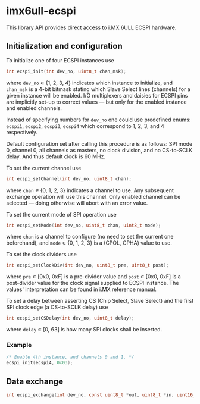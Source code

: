 # imx6ull-ecspi

This library API provides direct access to i.MX 6ULL ECSPI hardware. 

## Initialization and configuration

To initialize one of four ECSPI instances use
```c
int ecspi_init(int dev_no, uint8_t chan_msk);
```
where `dev_no` ∊ {1, 2, 3, 4} indicates which instance to initialize, and `chan_msk` is a 4-bit bitmask stating which Slave Select lines (channels) for a given instance will be enabled. I/O multiplexers and daisies for ECSPI pins are implicitly set-up to correct values — but only for the enabled instance and enabled channels.

Instead of specifying numbers for `dev_no` one could use predefined enums: `ecspi1`, `ecspi2`, `ecspi3`, `ecspi4` which correspond to 1, 2, 3, and 4 respectively.

Default configuration set after calling this procedure is as follows: SPI mode 0, channel 0, all channels as masters, no clock division, and no CS-to-SCLK delay. And thus default clock is 60 MHz.


To set the current channel use
```c
int ecspi_setChannel(int dev_no, uint8_t chan);
```
where `chan` ∊ {0, 1, 2, 3} indicates a channel to use. Any subsequent exchange operation will use this channel. Only enabled channel can be selected — doing otherwise will abort with an error value.


To set the current mode of SPI operation use
```c
int ecspi_setMode(int dev_no, uint8_t chan, uint8_t mode);
```
where `chan` is a channel to configure (no need to set the current one beforehand), and `mode` ∊ {0, 1, 2, 3} is a (CPOL, CPHA) value to use.


To set the clock dividers use
```c
int ecspi_setClockDiv(int dev_no, uint8_t pre, uint8_t post);
```
where `pre` ∊ \[0x0, 0xF\] is a pre-divider value and `post` ∊ \[0x0, 0xF\] is a post-divider value for the clock signal supplied to ECSPI instance. The values' interpretation can be found in i.MX reference manual.


To set a delay between asserting CS (Chip Select, Slave Select) and the first SPI clock edge (a CS-to-SCLK delay) use
```c
int ecspi_setCSDelay(int dev_no, uint8_t delay);
```
where `delay` ∊ \[0, 63\] is how many SPI clocks shall be inserted.

### Example

```c
/* Enable 4th instance, and channels 0 and 1. */
ecspi_init(ecspi4, 0x03);
```

## Data exchange

```c
int ecspi_exchange(int dev_no, const uint8_t *out, uint8_t *in, uint16_t len);
```
